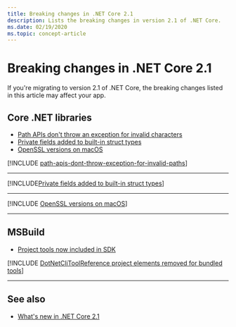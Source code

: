 ```yaml
---
title: Breaking changes in .NET Core 2.1
description: Lists the breaking changes in version 2.1 of .NET Core.
ms.date: 02/19/2020
ms.topic: concept-article
---
```

# Breaking changes in .NET Core 2.1

If you're migrating to version 2.1 of .NET Core, the breaking changes listed in this article may affect your app.

## Core .NET libraries

- [Path APIs don't throw an exception for invalid characters](#path-apis-dont-throw-an-exception-for-invalid-characters)
- [Private fields added to built-in struct types](#private-fields-added-to-built-in-struct-types)
- [OpenSSL versions on macOS](#openssl-versions-on-macos)

[!INCLUDE [path-apis-dont-throw-exception-for-invalid-paths](../../../includes/core-changes/corefx/2.1/path-apis-dont-throw-exception-for-invalid-paths.md)]

***

[!INCLUDE[Private fields added to built-in struct types](../../../includes/core-changes/corefx/2.1/instantiate-struct.md)]

***

[!INCLUDE [OpenSSL versions on macOS](../../../includes/core-changes/corefx/openssl-dependencies-macos.md)]

***

## MSBuild

- [Project tools now included in SDK](#project-tools-now-included-in-sdk)

[!INCLUDE [DotNetCliToolReference project elements removed for bundled tools](../../../includes/core-changes/msbuild/2.1/dotnetclitoolreference.md)]

***

## See also

- [What's new in .NET Core 2.1](../whats-new/dotnet-core-2-1.md)
